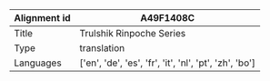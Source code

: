 |Alignment id | A49F1408C
| --- | --- 
|Title | Trulshik Rinpoche Series 
|Type | translation
|Languages | ['en', 'de', 'es', 'fr', 'it', 'nl', 'pt', 'zh', 'bo']